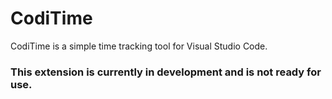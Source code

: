 # CodiTime

CodiTime is a simple time tracking tool for Visual Studio Code.

### This extension is currently in development and is not ready for use.
